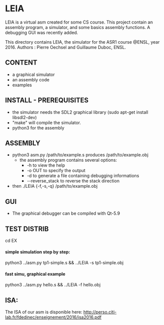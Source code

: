# LEIA
LEIA is a virtual asm created for some CS course. This project contain an assembly program, a simulator, and some basics assembly functions. A debugging GUI was recently added.



This directory contains LEIA, the simulator for the ASR1 course @ENSL,
year 2016.
Authors : Pierre Oechsel and Guillaume Duboc, ENSL.

## CONTENT
- a graphical simulator
- an assembly code
- examples

## INSTALL - PREREQUISITES
- the simulator needs the SDL2 graphical library (sudo apt-get install libsdl2-dev)
- "make" will compile the simulator. 
- python3 for the assembly

## ASSEMBLY
- python3 asm.py /path/to/example.s produces /path/to/example.obj
    - the assembly program contains several options:
        - -h to view the help
        - -o OUT to specify the output
        - -d to generate a file containing debugging informations
        - --reverse_stack to reverse the stack direction
- then ./LEIA {-f,-s,-q} /path/to/example.obj

## GUI
- The graphical debugger can be compiled with Qt-5.9

## TEST DISTRIB
cd EX 

#### simple simulation step by step:
python3 ../asm.py tp1-simple.s && ../LEIA -s tp1-simple.obj

#### fast simu, graphical example
python3 ../asm.py hello.s && ../LEIA -f hello.obj 


## ISA:
The ISA of our asm is disponible here:
http://perso.citi-lab.fr/fdedinec/enseignement/2016/isa2016.pdf
